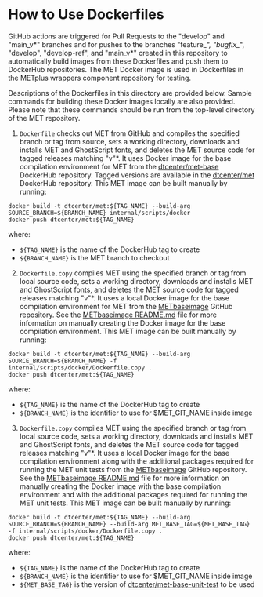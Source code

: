 How to Use Dockerfiles
======================

GitHub actions are triggered for Pull Requests to the "develop" and "main_v*"
branches and for pushes to the branches "feature_*", "bugfix_*", "develop",
"develop-ref", and "main_v*" created in this repository to automatically build
images from these Dockerfiles and push them to DockerHub repositories.  The
MET Docker image is used in Dockerfiles in the METplus wrappers component
repository for testing.

Descriptions of the Dockerfiles in this directory are provided below. Sample commands for building these Docker images locally are also provided. Please note that these commands should be run from the top-level directory of
the MET repository.

1. `Dockerfile` checks out MET from GitHub and compiles the specified branch
or tag from source, sets a working directory, downloads and installs MET and
GhostScript fonts, and deletes the MET source code for tagged releases
matching "v"*. It uses Docker image for the base compilation environment for
MET from the
[dtcenter/met-base](https://hub.docker.com/repository/docker/dtcenter/met-base)
DockerHub repository.  Tagged versions are available in the
[dtcenter/met](https://hub.docker.com/repository/docker/dtcenter/met-base)
DockerHub repository.  This MET image can be built manually by running:
```
docker build -t dtcenter/met:${TAG_NAME} --build-arg SOURCE_BRANCH=${BRANCH_NAME} internal/scripts/docker
docker push dtcenter/met:${TAG_NAME}
```

where:
* `${TAG_NAME}` is the name of the DockerHub tag to create
* `${BRANCH_NAME}` is the MET branch to checkout

2. `Dockerfile.copy` compiles MET using the specified branch or tag from local
source code, sets a working directory, downloads and installs MET and
GhostScript fonts, and deletes the MET source code for tagged releases
matching "v"*. It uses a local Docker image for the base compilation
environment for MET from the
[METbaseimage](https://github.com/dtcenter/METbaseimage/)
GitHub repository. See the
[METbaseimage README.md](https://github.com/dtcenter/METbaseimage/blob/main/README.md)
file for more information on manually creating the Docker image for the base
compilation environment. This MET image can be built manually by running:
```
docker build -t dtcenter/met:${TAG_NAME} --build-arg SOURCE_BRANCH=${BRANCH_NAME} -f internal/scripts/docker/Dockerfile.copy .
docker push dtcenter/met:${TAG_NAME}
```

where:
* `${TAG_NAME}` is the name of the DockerHub tag to create
* `${BRANCH_NAME}` is the identifier to use for $MET_GIT_NAME inside image

3. `Dockerfile.copy` compiles MET using the specified branch or tag from local
source code, sets a working directory, downloads and installs MET and
GhostScript fonts, and deletes the MET source code for tagged releases
matching "v"*. It uses a local Docker image for the base compilation
environment along with the additional packages required for running the MET
unit tests from the
[METbaseimage](https://github.com/dtcenter/METbaseimage/)
GitHub repository. See the
[METbaseimage README.md](https://github.com/dtcenter/METbaseimage/blob/main/README.md)
file for more information on manually creating the Docker image with the base
compilation environment and with the additional packages required for running
the MET unit tests. This MET image can be built manually by running:
```
docker build -t dtcenter/met:${TAG_NAME} --build-arg SOURCE_BRANCH=${BRANCH_NAME} --build-arg MET_BASE_TAG=${MET_BASE_TAG} -f internal/scripts/docker/Dockerfile.copy .
docker push dtcenter/met:${TAG_NAME}
```

where:
* `${TAG_NAME}` is the name of the DockerHub tag to create
* `${BRANCH_NAME}` is the identifier to use for $MET_GIT_NAME inside image
* `${MET_BASE_TAG}` is the version of [dtcenter/met-base-unit-test](https://hub.docker.com/repository/docker/dtcenter/met-base-unit-test) to be used